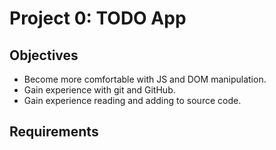 # Project 0: TODO App

## Objectives
- Become more comfortable with JS and DOM manipulation.
- Gain experience with git and GitHub.
- Gain experience reading and adding to source code.

## Requirements

